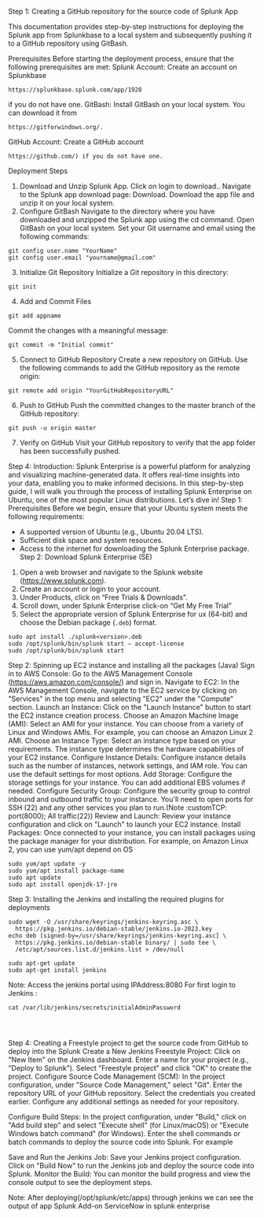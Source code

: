 Step 1: Creating a GitHub repository for the source code of Splunk App

This documentation provides step-by-step instructions for deploying the Splunk app from Splunkbase to a local system and subsequently pushing it to a GitHub repository using GitBash.

Prerequisites
Before starting the deployment process, ensure that the following prerequisites are met:
Splunk Account: Create an account on Splunkbase 
```
https://splunkbase.splunk.com/app/1928
```
if you do not have one.
GitBash: Install GitBash on your local system. You can download it from 
```
https://gitforwindows.org/.
```
GitHub Account: Create a GitHub account 
```
https://github.com/) if you do not have one.
```
Deployment Steps
1. Download and Unzip Splunk App.
Click on login to download..
Navigate to the Splunk app download page: Download.
Download the app file and unzip it on your local system.
2. Configure GitBash
Navigate to the directory where you have downloaded and unzipped the Splunk app using the cd command.
Open GitBash on your local system.
Set your Git username and email using the following commands:
```
git config user.name "YourName"
git config user.email "yourname@gmail.com"
```

3. Initialize Git Repository
Initialize a Git repository in this directory:		
```
git init
```

4. Add and Commit Files
```
git add appname
```
Commit the changes with a meaningful message:
```
git commit -m "Initial commit"
```
5. Connect to GitHub Repository
Create a new repository on GitHub.
Use the following commands to add the GitHub repository as the remote origin:
```
git remote add origin "YourGitHubRepositoryURL"
```
6. Push to GitHub
Push the committed changes to the master branch of the GitHub repository:
```
git push -u origin master
```
7. Verify on GitHub
Visit your GitHub repository to verify that the app folder has been successfully pushed.


     










Step 4:
Introduction:
Splunk Enterprise is a powerful platform for analyzing and visualizing machine-generated data. It offers real-time insights into your data, enabling you to make informed decisions. In this step-by-step guide, I will walk you through the process of installing Splunk Enterprise on Ubuntu, one of the most popular Linux distributions.
Let’s dive in!
Step 1: Prerequisites
Before we begin, ensure that your Ubuntu system meets the following requirements:
- A supported version of Ubuntu (e.g., Ubuntu 20.04 LTS).
- Sufficient disk space and system resources.
- Access to the internet for downloading the Splunk Enterprise package.
Step 2: Download Splunk Enterprise (SE)
1. Open a web browser and navigate to the Splunk website (https://www.splunk.com).
2. Create an account or login to your account.
3. Under Products, click on “Free Trials & Downloads”.
4. Scroll down, under Splunk Enterprise click-on “Get My Free Trial”
5. Select the appropriate version of Splunk Enterprise for ux (64-bit) and choose the Debian package (`.deb`) format.
```
sudo apt install ./splunk<version>.deb
sudo /opt/splunk/bin/splunk start — accept-license
sudo /opt/splunk/bin/splunk start

```




Step 2: Spinning up EC2 instance and installing all the packages (Java)
Sign in to AWS Console:
Go to the AWS Management Console (https://aws.amazon.com/console/) and sign in.
Navigate to EC2:
In the AWS Management Console, navigate to the EC2 service by clicking on "Services" in the top menu and selecting "EC2" under the "Compute" section.
Launch an Instance:
Click on the "Launch Instance" button to start the EC2 instance creation process.
Choose an Amazon Machine Image (AMI):
Select an AMI for your instance. You can choose from a variety of Linux and Windows AMIs. For example, you can choose an Amazon Linux 2 AMI.
Choose an Instance Type:
Select an instance type based on your requirements. The instance type determines the hardware capabilities of your EC2 instance.
Configure Instance Details:
Configure instance details such as the number of instances, network settings, and IAM role. You can use the default settings for most options.
Add Storage:
Configure the storage settings for your instance. You can add additional EBS volumes if needed.
Configure Security Group:
Configure the security group to control inbound and outbound traffic to your instance. You'll need to open ports for SSH (22) and any other services you plan to run.(Note :customTCP: port(8000); All traffic(22))
Review and Launch:
Review your instance configuration and click on "Launch" to launch your EC2 instance.
Install Packages:
Once connected to your instance, you can install packages using the package manager for your distribution. For example, on Amazon Linux 2, you can use yum/apt depend on OS

```  
sudo yum/apt update -y
sudo yum/apt install package-name
sudo apt update
sudo apt install openjdk-17-jre

```



Step 3: Installing the Jenkins and installing the required plugins for deployments
```
sudo wget -O /usr/share/keyrings/jenkins-keyring.asc \
  https://pkg.jenkins.io/debian-stable/jenkins.io-2023.key
echo deb [signed-by=/usr/share/keyrings/jenkins-keyring.asc] \
  https://pkg.jenkins.io/debian-stable binary/ | sudo tee \
  /etc/apt/sources.list.d/jenkins.list > /dev/null
```

```
sudo apt-get update
sudo apt-get install jenkins

```



Note: Access the jenkins portal using IPAddress:8080 
For first login to Jenkins : 
```
cat /var/lib/jenkins/secrets/initialAdminPassword 




```








Step 4: Creating a Freestyle project to get the source code from GitHub to deploy into the Splunk
Create a New Jenkins Freestyle Project:
Click on "New Item" on the Jenkins dashboard.
Enter a name for your project (e.g., "Deploy to Splunk").
Select "Freestyle project" and click "OK" to create the project.
Configure Source Code Management (SCM):
In the project configuration, under "Source Code Management," select "Git".
Enter the repository URL of your GitHub repository.
Select the credentials you created earlier.
Configure any additional settings as needed for your repository.


Configure Build Steps:
In the project configuration, under "Build," click on "Add build step" and select "Execute shell" (for Linux/macOS) or "Execute Windows batch command" (for Windows).
Enter the shell commands or batch commands to deploy the source code into Splunk. For example


Save and Run the Jenkins Job:
Save your Jenkins project configuration.
Click on "Build Now" to run the Jenkins job and deploy the source code into Splunk.
Monitor the Build:
You can monitor the build progress and view the console output to see the deployment steps.



Note: After deploying(/opt/splunk/etc/apps) through jenkins we can see the output of app Splunk Add-on ServiceNow in splunk enterprise
